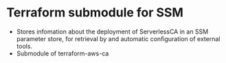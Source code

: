 # Terraform submodule for SSM
* Stores infomation about the deployment of ServerlessCA in an SSM parameter store, for retrieval by and automatic configuration of external tools.
* Submodule of terraform-aws-ca